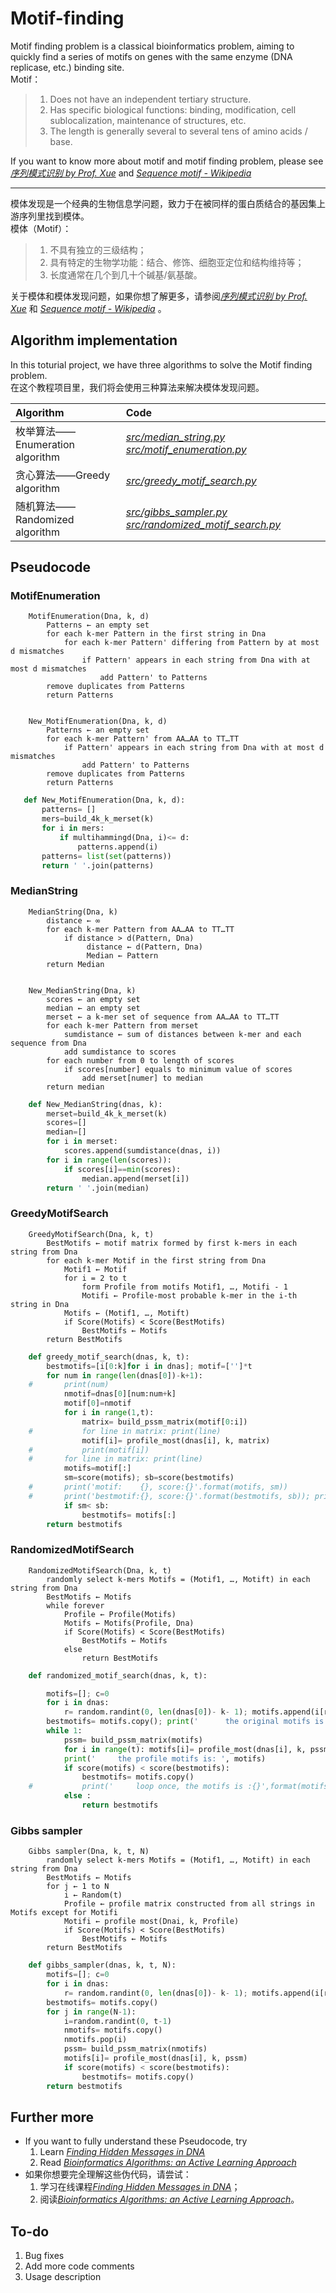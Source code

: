# Motif-finding

Motif finding problem is a classical bioinformatics problem, aiming to quickly find a series of motifs on genes with the same enzyme (DNA replicase, etc.) binding site.  
Motif：  
> 1. Does not have an independent tertiary structure.  
> 2. Has specific biological functions: binding, modification, cell sublocalization, maintenance of structures, etc.  
> 3. The length is generally several to several tens of amino acids / base.      


If you want to know more about motif and motif finding problem, please see [*序列模式识别 by Prof. Xue*](http://xue.biocuckoo.org/course.html 'http://xue.biocuckoo.org/course.html "Chinese"') and [*Sequence motif - Wikipedia*](https://en.wikipedia.org/wiki/Sequence_motif 'https://en.wikipedia.org/wiki/Sequence_motif "English"')     

---
模体发现是一个经典的生物信息学问题，致力于在被同样的蛋白质结合的基因集上游序列里找到模体。  
模体（Motif）：  
> 1. 不具有独立的三级结构；  
> 2. 具有特定的生物学功能：结合、修饰、细胞亚定位和结构维持等；  
> 3. 长度通常在几个到几十个碱基/氨基酸。  


关于模体和模体发现问题，如果你想了解更多，请参阅[*序列模式识别 by Prof. Xue*](http://xue.biocuckoo.org/course.html 'http://xue.biocuckoo.org/course.html "Chinese"') 和 [*Sequence motif - Wikipedia*](https://en.wikipedia.org/wiki/Sequence_motif 'https://en.wikipedia.org/wiki/Sequence_motif "English"') 。
## Algorithm implementation

In this toturial project, we have three algorithms to solve the Motif finding problem.  
在这个教程项目里，我们将会使用三种算法来解决模体发现问题。  


| Algorithm | Code  |  
| :------- | :---------- |  
| 枚举算法——Enumeration algorithm | [*src/median_string.py*](https://github.com/ChongHui-007/Motif-finding/blob/master/src/median_string.py 'view median_string.py') [*src/motif_enumeration.py*](https://github.com/ChongHui-007/Motif-finding/blob/master/src/motif_enumeration.py 'view motif_enumeration.py') |  
| 贪心算法——Greedy algorithm | [*src/greedy_motif_search.py*](https://github.com/ChongHui-007/Motif-finding/blob/master/src/greedy_motif_search.py 'view greedy_motif_search.py') |  
| 随机算法——Randomized algorithm | [*src/gibbs_sampler.py*](https://github.com/ChongHui-007/Motif-finding/blob/master/src/gibbs_sampler.py 'view gibbs_sampler.py') [*src/randomized_motif_search.py*](https://github.com/ChongHui-007/Motif-finding/blob/master/src/randomized_motif_search.py 'view randomized_motif_search.py') |    

## Pseudocode
### MotifEnumeration
```
    MotifEnumeration(Dna, k, d)
        Patterns ← an empty set
        for each k-mer Pattern in the first string in Dna
            for each k-mer Pattern' differing from Pattern by at most d mismatches
                if Pattern' appears in each string from Dna with at most d mismatches
                    add Pattern' to Patterns
        remove duplicates from Patterns
        return Patterns
        
        
    New_MotifEnumeration(Dna, k, d)
        Patterns ← an empty set
        for each k-mer Pattern' from AA…AA to TT…TT
            if Pattern' appears in each string from Dna with at most d mismatches
                add Pattern' to Patterns
        remove duplicates from Patterns
        return Patterns
 ```
 ```py
    def New_MotifEnumeration(Dna, k, d):
	    patterns= []                              
        mers=build_4k_k_merset(k)                   
	    for i in mers:
	    	if multihammingd(Dna, i)<= d:
                patterns.append(i)
        patterns= list(set(patterns))
    	return ' '.join(patterns)
```
### MedianString
```
    MedianString(Dna, k)
        distance ← ∞
        for each k-mer Pattern from AA…AA to TT…TT
            if distance > d(Pattern, Dna)
                 distance ← d(Pattern, Dna)
                 Median ← Pattern
        return Median
        
        
    New_MedianString(Dna, k)
        scores ← an empty set
        median ← an empty set
        merset ← a k-mer set of sequence from AA…AA to TT…TT
        for each k-mer Pattern from merset
            sumdistance ← sum of distances between k-mer and each sequence from Dna
            add sumdistance to scores
        for each number from 0 to length of scores
            if scores[number] equals to minimum value of scores
                add merset[numer] to median
        return median
```
```py
    def New_MedianString(dnas, k):
        merset=build_4k_k_merset(k)
        scores=[]
        median=[]
        for i in merset: 
            scores.append(sumdistance(dnas, i))
        for i in range(len(scores)):
            if scores[i]==min(scores): 
                median.append(merset[i])
        return ' '.join(median)
```
### GreedyMotifSearch  
```
    GreedyMotifSearch(Dna, k, t)
        BestMotifs ← motif matrix formed by first k-mers in each string from Dna
        for each k-mer Motif in the first string from Dna
            Motif1 ← Motif
            for i = 2 to t
                form Profile from motifs Motif1, …, Motifi - 1
                Motifi ← Profile-most probable k-mer in the i-th string in Dna
            Motifs ← (Motif1, …, Motift)
            if Score(Motifs) < Score(BestMotifs)
                BestMotifs ← Motifs
        return BestMotifs
```
```py
    def greedy_motif_search(dnas, k, t):
        bestmotifs=[i[0:k]for i in dnas]; motif=['']*t
        for num in range(len(dnas[0])-k+1):
    #		print(num)
            nmotif=dnas[0][num:num+k]
            motif[0]=nmotif
            for i in range(1,t):
                matrix= build_pssm_matrix(motif[0:i])
    #			for line in matrix: print(line) 
                motif[i]= profile_most(dnas[i], k, matrix)
    #			print(motif[i])
    #		for line in matrix: print(line)
            motifs=motif[:]
            sm=score(motifs); sb=score(bestmotifs)
    #		print('motif:    {}, score:{}'.format(motifs, sm))
    #		print('bestmotif:{}, score:{}'.format(bestmotifs, sb)); print('\n')
            if sm< sb:
                bestmotifs= motifs[:]
        return bestmotifs
```
### RandomizedMotifSearch  
```
    RandomizedMotifSearch(Dna, k, t)
        randomly select k-mers Motifs = (Motif1, …, Motift) in each string from Dna
        BestMotifs ← Motifs
        while forever
            Profile ← Profile(Motifs)
            Motifs ← Motifs(Profile, Dna)
            if Score(Motifs) < Score(BestMotifs)
                BestMotifs ← Motifs
            else
                return BestMotifs
```
```py
    def randomized_motif_search(dnas, k, t):

        motifs=[]; c=0
        for i in dnas:
            r= random.randint(0, len(dnas[0])- k- 1); motifs.append(i[r:r+k])
        bestmotifs= motifs.copy(); print('		the original motifs is: ', motifs)
        while 1:
            pssm= build_pssm_matrix(motifs)
            for i in range(t): motifs[i]= profile_most(dnas[i], k, pssm)
            print('		the profile motifs is: ', motifs)
            if score(motifs) < score(bestmotifs): 
                bestmotifs= motifs.copy()
    #			print('		loop once, the motifs is :{}',format(motifs))
            else : 
                return bestmotifs
```
### Gibbs sampler  
```
    Gibbs sampler(Dna, k, t, N)
        randomly select k-mers Motifs = (Motif1, …, Motift) in each string from Dna
        BestMotifs ← Motifs
        for j ← 1 to N
            i ← Random(t)
            Profile ← profile matrix constructed from all strings in Motifs except for Motifi
            Motifi ← profile most(Dnai, k, Profile)
            if Score(Motifs) < Score(BestMotifs)
                BestMotifs ← Motifs
        return BestMotifs
```
```py
    def gibbs_sampler(dnas, k, t, N):
        motifs=[]; c=0
        for i in dnas:
            r= random.randint(0, len(dnas[0])- k- 1); motifs.append(i[r:r+k])
        bestmotifs= motifs.copy()
        for j in range(N-1):
            i=random.randint(0, t-1)
            nmotifs= motifs.copy()
            nmotifs.pop(i)
            pssm= build_pssm_matrix(nmotifs)
            motifs[i]= profile_most(dnas[i], k, pssm)
            if score(motifs) < score(bestmotifs): 
                bestmotifs= motifs.copy()
        return bestmotifs
```
## Further more

* If you want to fully understand these Pseudocode, try  
    1. Learn [*Finding Hidden Messages in DNA*](https://www.coursera.org/learn/dna-analysis/home/welcome 'https://www.coursera.org/learn/dna-analysis/home/welcome')      
    2. Read [*Bioinformatics Algorithms: an Active Learning Approach*](http://bioinformaticsalgorithms.com/index.htm 'http://bioinformaticsalgorithms.com/index.htm')  
* 如果你想要完全理解这些伪代码，请尝试：  
    1. 学习在线课程[*Finding Hidden Messages in DNA*](https://www.coursera.org/learn/dna-analysis/home/welcome 'https://www.coursera.org/learn/dna-analysis/home/welcome')；   
    2. 阅读[*Bioinformatics Algorithms: an Active Learning Approach*](http://bioinformaticsalgorithms.com/index.htm 'http://bioinformaticsalgorithms.com/index.htm')。   
## To-do
1. Bug fixes
2. Add more code comments
3. Usage description
